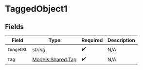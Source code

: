 # TaggedObject1


## Fields

| Field                                           | Type                                            | Required                                        | Description                                     |
| ----------------------------------------------- | ----------------------------------------------- | ----------------------------------------------- | ----------------------------------------------- |
| `ImageURL`                                      | *string*                                        | :heavy_check_mark:                              | N/A                                             |
| `Tag`                                           | [Models.Shared.Tag](../../Models/Shared/Tag.md) | :heavy_check_mark:                              | N/A                                             |